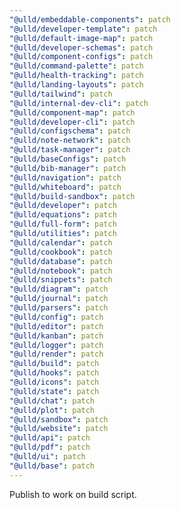 ```yaml
---
"@ulld/embeddable-components": patch
"@ulld/developer-template": patch
"@ulld/default-image-map": patch
"@ulld/developer-schemas": patch
"@ulld/component-configs": patch
"@ulld/command-palette": patch
"@ulld/health-tracking": patch
"@ulld/landing-layouts": patch
"@ulld/tailwind": patch
"@ulld/internal-dev-cli": patch
"@ulld/component-map": patch
"@ulld/developer-cli": patch
"@ulld/configschema": patch
"@ulld/note-network": patch
"@ulld/task-manager": patch
"@ulld/baseConfigs": patch
"@ulld/bib-manager": patch
"@ulld/navigation": patch
"@ulld/whiteboard": patch
"@ulld/build-sandbox": patch
"@ulld/developer": patch
"@ulld/equations": patch
"@ulld/full-form": patch
"@ulld/utilities": patch
"@ulld/calendar": patch
"@ulld/cookbook": patch
"@ulld/database": patch
"@ulld/notebook": patch
"@ulld/snippets": patch
"@ulld/diagram": patch
"@ulld/journal": patch
"@ulld/parsers": patch
"@ulld/config": patch
"@ulld/editor": patch
"@ulld/kanban": patch
"@ulld/logger": patch
"@ulld/render": patch
"@ulld/build": patch
"@ulld/hooks": patch
"@ulld/icons": patch
"@ulld/state": patch
"@ulld/chat": patch
"@ulld/plot": patch
"@ulld/sandbox": patch
"@ulld/website": patch
"@ulld/api": patch
"@ulld/pdf": patch
"@ulld/ui": patch
"@ulld/base": patch
---
```


Publish to work on build script.
